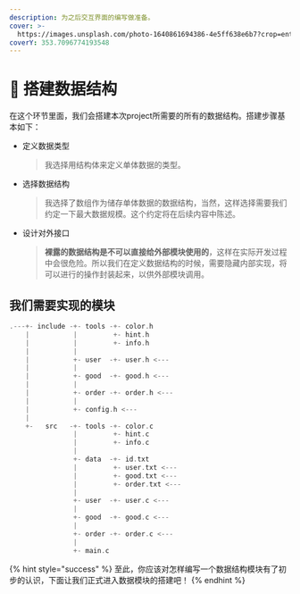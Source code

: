 ```yaml
---
description: 为之后交互界面的编写做准备。
cover: >-
  https://images.unsplash.com/photo-1640861694386-4e5ff638e6b7?crop=entropy&cs=srgb&fm=jpg&ixid=MnwxOTcwMjR8MHwxfHJhbmRvbXx8fHx8fHx8fDE2NDIyNzE3MDg&ixlib=rb-1.2.1&q=85
coverY: 353.7096774193548
---
```


# 🎋 搭建数据结构

在这个环节里面，我们会搭建本次project所需要的所有的数据结构。搭建步骤基本如下：

*   定义数据类型

    > 我选择用结构体来定义单体数据的类型。
*   选择数据结构

    > 我选择了数组作为储存单体数据的数据结构，当然，这样选择需要我们约定一下最大数据规模。这个约定将在后续内容中陈述。
*   设计对外接口

    > **裸露的数据结构是不可以直接给外部模块使用的**，这样在实际开发过程中会很危险。所以我们在定义数据结构的时候，需要隐藏内部实现，将可以进行的操作封装起来，以供外部模块调用。

## 我们需要实现的模块

```c
.---+- include -+- tools -+- color.h
    |           |         +- hint.h
    |           |         +- info.h
    |           | 
    |           +- user  -+- user.h <---
    |           |
    |           +- good  -+- good.h <---
    |           |
    |           +- order -+- order.h <---
    |           |
    |           +- config.h <---
    |
    +-   src   -+- tools -+- color.c
                |         +- hint.c
                |         +- info.c 
                |
                +- data  -+- id.txt
                |         +- user.txt <---
                |         +- good.txt <---
                |         +- order.txt <---
                |
                +- user  -+- user.c <---
                |
                +- good  -+- good.c <---
                |
                +- order -+- order.c <---
                |
                +- main.c
```

{% hint style="success" %}
至此，你应该对怎样编写一个数据结构模块有了初步的认识，下面让我们正式进入数据模块的搭建吧！
{% endhint %}

